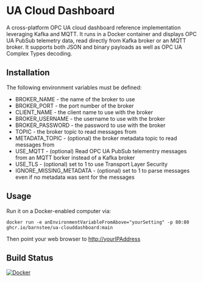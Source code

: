 # UA Cloud Dashboard
A cross-platform OPC UA cloud dashboard reference implementation leveraging Kafka and MQTT. It runs in a Docker container and displays OPC UA PubSub telemetry data, read directly from Kafka broker or an MQTT broker. It supports both JSON and binary payloads as well as OPC UA Complex Types decoding.

## Installation

The following environment variables must be defined:

* BROKER_NAME - the name of the broker to use
* BROKER_PORT - the port number of the broker
* CLIENT_NAME - the client name to use with the broker
* BROKER_USERNAME - the username to use with the broker
* BROKER_PASSWORD - the password to use with the broker
* TOPIC - the broker topic to read messages from
* METADATA_TOPIC - (optional) the broker metadata topic to read messages from
* USE_MQTT - (optional) Read OPC UA PubSub telementry messages from an MQTT borker instead of a Kafka broker
* USE_TLS - (optional) set to 1 to use Transport Layer Security
* IGNORE_MISSING_METADATA - (optional) set to 1 to parse messages even if no metadata was sent for the messages

## Usage

Run it on a Docker-enabled computer via:

`docker run -e anEnvironmentVariableFromAbove="yourSetting" -p 80:80 ghcr.io/barnstee/ua-clouddashboard:main`

Then point your web browser to <http://yourIPAddress>

## Build Status

[![Docker](https://github.com/barnstee/UA-CloudDashboard/actions/workflows/docker-publish.yml/badge.svg)](https://github.com/barnstee/UA-CloudDashboard/actions/workflows/docker-publish.yml)

